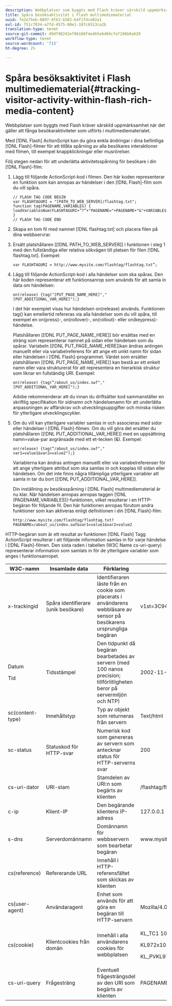 ```yaml
---
description: Webbplatser som byggts med Flash kräver särskild uppmärksamhet när det gäller att fånga besökaraktiviteter som utförts i multimediematerialet.
title: Spåra besöksaktivitet i Flash multimediematerial
uuid: fe2e75eb-0897-4f63-b582-b4f1fdce02a1
exl-id: f51c7034-a7fd-4575-80e1-18fc6513ca2b
translation-type: tm+mt
source-git-commit: d9df90242ef96188f4e4b5e6d04cfef196b0a628
workflow-type: tm+mt
source-wordcount: '713'
ht-degree: 2%

---
```


# Spåra besöksaktivitet i Flash multimediematerial{#tracking-visitor-activity-within-flash-rich-media-content}

Webbplatser som byggts med Flash kräver särskild uppmärksamhet när det gäller att fånga besökaraktiviteter som utförts i multimediematerialet.

Med [!DNL Flash] ActionScript kan du göra enkla ändringar i dina befintliga [!DNL Flash]-filmer för att tillåta spårning av alla besökares interaktioner med filmen, till exempel knappklickningar eller musrörelser.

Följ stegen nedan för att underlätta aktivitetsspårning för besökare i din [!DNL Flash]-film:

1. Lägg till följande ActionScript-kod i filmen. Den här koden representerar en funktion som kan anropas av händelser i den [!DNL Flash]-film som du vill spåra.

   ```
   // FLASH TAG CODE BEGIN 
   var FLASHTAGURI = "[PATH_TO_WEB_SERVER]/flashtag.txt"; 
   function tag(PAGENAME,VARIABLES) { 
   loadVariablesNum(FLASHTAGURI+”?”+"PAGENAME="+PAGENAME+"&"+VARIABLES,0); 
   } 
   // FLASH TAG CODE END
   ```

1. Skapa en tom fil med namnet [!DNL flashtag.txt] och placera filen på dina webbservrar.
1. Ersätt platshållaren \[[!DNL PATH_TO_WEB_SERVER]\] i funktionen i steg 1 med den fullständiga eller relativa sökvägen till platsen för filen [!DNL flashtag.txt]. Exempel:

   ```
   var FLASHTAGURI = http://www.mysite.com/flashtag/flashtag.txt”;
   ```

1. Lägg till följande ActionScript-kod i alla händelser som ska spåras. Den här koden representerar ett funktionsanrop som används för att samla in data om händelsen:

   ```
   on(release) {tag("[PUT_PAGE_NAME_HERE]","[PUT_ADDITIONAL_VAR_HERE]");}
   ```

   I det här exemplet visas hur händelsen on(release) används. Funktionen tag() kan emellertid refereras via alla händelser som du vill spåra, till exempel en on(press)-, on(rollover)-, on(rollout)- eller on(keypress)-händelse.

   Platshållaren \[[!DNL PUT_PAGE_NAME_HERE]\] bör ersättas med en sträng som representerar namnet på sidan eller händelsen som du spårar. Variabeln \[[!DNL PUT_PAGE_NAME_HERE]\]kan ändras antingen manuellt eller via variabelreferens för att ange ett unikt namn för sidan eller händelsen i [!DNL Flash]-programmet. Värdet som ersätter platshållaren \[[!DNL PUT_PAGE_NAME_HERE]\] kan bestå av ett enkelt namn eller vara strukturerat för att representera en hierarkisk struktur som liknar en fullständig URI. Exempel:

   ```
   on(release) {tag(“/about_us/index.swf","[PUT_ADDITIONAL_VAR_HERE]");}
   ```

   Adobe rekommenderar att du innan du driftsätter kod sammanställer en skriftlig specifikation för sidnamn och händelsenamn för att underlätta anpassningen av affärskrav och utvecklingsuppgifter och minska risken för ytterligare utvecklingscykler.

1. Om du vill kan ytterligare variabler samlas in och associeras med sidor eller händelser i [!DNL Flash]-filmen. Om du vill göra det ersätter du platshållaren \[[!DNL PUT_ADDITIONAL_VAR_HERE]\] med en uppsättning namn=value-par avgränsade med ett et-tecken (&amp;). Exempel:

   ```
   on(release) {tag(“/about_us/index.swf"," var1=value1&var2=value2");}
   ```

   Variablerna kan ändras antingen manuellt eller via variabelreferenser för att ange ytterligare attribut som ska samlas in och kopplas till sidan eller händelsen. Om det inte finns några tillämpliga ytterligare variabler att samla in tar du bort \[[!DNL PUT_ADDITIONAL_VAR_HERE]\].

   Din inställning av besöksspårning i [!DNL Flash] multimediematerial är nu klar. När händelsen anropas anropas taggen [!DNL (PAGENAME,VARIABLES)]-funktionen, vilket resulterar i en HTTP-begäran för följande fil. Den här funktionen anropas förutom andra funktioner som kan aktiveras enligt definitionen i din [!DNL Flash]-film:

   ```
   http://www.mysite.com/flashtag/flashtag.txt?PAGENAME=/about_us/index.swf&var1=value1&var2=value2
   ```

HTTP-begäran som är ett resultat av funktionen [!DNL Flash] Tagg ActionScript resulterar i att följande information samlas in för varje händelse i [!DNL Flash]-filmen. Den sista raden i tabellen (W3C Name cs-uri-query) representerar information som samlats in för de ytterligare variabler som anges i funktionsanropet.

<table id="table_A7ED9D38F36B4405947B2F48EA94D3C4"> 
 <thead> 
  <tr> 
   <th colname="col1" class="entry"> W3C-namn </th> 
   <th colname="col2" class="entry"> Insamlade data </th> 
   <th colname="col3" class="entry"> Förklaring </th> 
   <th colname="col4" class="entry"> Exempel </th> 
  </tr> 
 </thead>
 <tbody> 
  <tr> 
   <td colname="col1"> x-trackingid </td> 
   <td colname="col2"> Spåra identifierare (unik besökare) </td> 
   <td colname="col3"> Identifieraren läste från en cookie som placerats i användarens webbläsare av <span class="wintitle"> sensor </span> på besökarens ursprungliga begäran </td> 
   <td colname="col4"> v1st=3C94007B4E01F9C2 </td> 
  </tr> 
  <tr> 
   <td colname="col1"> <p>Datum </p> <p>Tid </p> </td> 
   <td colname="col2"> Tidsstämpel </td> 
   <td colname="col3"> Den tidpunkt då begäran bearbetades av servern (med 100 nanos precision; tillförlitligheten beror på servermiljön och NTP) </td> 
   <td colname="col4"> 2002-11-21 17:21:45.123 </td> 
  </tr> 
  <tr> 
   <td colname="col1"> sc(content-type) </td> 
   <td colname="col2"> Innehållstyp </td> 
   <td colname="col3"> Typ av objekt som returneras från servern </td> 
   <td colname="col4"> Text/html </td> 
  </tr> 
  <tr> 
   <td colname="col1"> sc-status </td> 
   <td colname="col2"> Statuskod för HTTP-svar </td> 
   <td colname="col3"> Numerisk kod som genereras av servern som antecknar status för HTTP-serverns svar </td> 
   <td colname="col4"> 200 </td> 
  </tr> 
  <tr> 
   <td colname="col1"> cs-uri-dator </td> 
   <td colname="col2"> URI-stam </td> 
   <td colname="col3"> Stamdelen av URI:n som begärts av klienten </td> 
   <td colname="col4"> /flashtag/flashtag.txt </td> 
  </tr> 
  <tr> 
   <td colname="col1"> c-ip </td> 
   <td colname="col2"> Klient-IP </td> 
   <td colname="col3"> Den begärande klientens IP-adress </td> 
   <td colname="col4"> 127.0.0.1 </td> 
  </tr> 
  <tr> 
   <td colname="col1"> s-dns </td> 
   <td colname="col2"> Serverdomännamn </td> 
   <td colname="col3"> Domännamn för webbservern som bearbetar begäran </td> 
   <td colname="col4"> www.mysite.com </td> 
  </tr> 
  <tr> 
   <td colname="col1"> cs(reference) </td> 
   <td colname="col2"> Refererande URL </td> 
   <td colname="col3"> Innehåll i HTTP-referensfältet som skickas av klienten </td> 
   <td colname="col4"></td> 
  </tr> 
  <tr> 
   <td colname="col1"> cs(user-agent) </td> 
   <td colname="col2"> Användaragent </td> 
   <td colname="col3"> Enhet som används för att göra en begäran till HTTP-servern </td> 
   <td colname="col4"> Mozilla/4.0+(compatible;+MSIE+6.0; +Windows+NT+5.1) </td> 
  </tr> 
  <tr> 
   <td colname="col1"> cs(cookie) </td> 
   <td colname="col2"> Klientcookies från domän </td> 
   <td colname="col3"> Innehåll i alla användarens cookies för webbplatsen </td> 
   <td colname="col4"> <p>KL_TC1 1038058778312 </p> <p>KL972x1038058778312282052 </p> <p>KL_PVKL972 0 </p> </td> 
  </tr> 
  <tr> 
   <td colname="col1"> cs-uri-query </td> 
   <td colname="col2"> Frågesträng </td> 
   <td colname="col3"> Eventuell frågesträngsdel av den URI som begärts av klienten </td> 
   <td colname="col4"> PAGENAME=/about_us/index.swf&amp;var1=value1&amp;var2=value2 </td> 
  </tr> 
 </tbody> 
</table>
